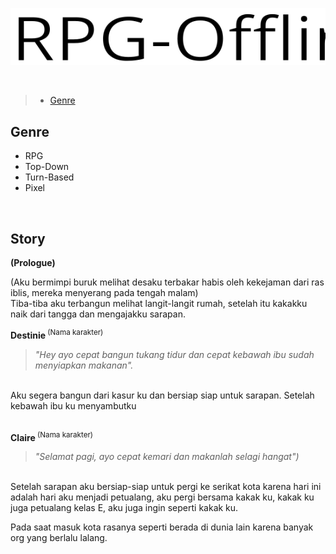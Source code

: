 <p align="center">
  <img src="asset/title.svg">
</p>
<br>

>+ [Genre](#fer)


<span id="genre"><h2>Genre</h2></span>
+ RPG
+ Top-Down
+ Turn-Based
+ Pixel
<br>

## Story

__(Prologue)__

(Aku bermimpi buruk melihat desaku terbakar habis oleh kekejaman dari ras iblis, mereka menyerang pada tengah malam)
<br>Tiba-tiba aku terbangun melihat langit-langit rumah, setelah itu kakakku naik dari tangga dan mengajakku sarapan.

<b>Destinie</b><sup> (Nama karakter)</sup><br>

>_"Hey ayo cepat bangun tukang tidur dan cepat kebawah ibu sudah menyiapkan makanan"._

<br>Aku segera bangun dari kasur ku dan bersiap siap untuk sarapan.
Setelah kebawah ibu ku menyambutku

<br><b>Claire</b><sup> (Nama karakter)</sup>

>_"Selamat pagi, ayo cepat kemari dan makanlah selagi hangat")_

<br>Setelah sarapan aku bersiap-siap untuk pergi ke serikat kota karena hari ini adalah hari aku menjadi petualang, aku pergi bersama kakak ku, kakak ku juga petualang kelas E, aku juga ingin seperti kakak ku.

Pada saat masuk kota rasanya seperti berada di dunia lain karena banyak org yang berlalu lalang.

